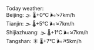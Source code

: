 Today weather:  
Beijing: 🌫  🌡️+0°C 🌬️↘7km/h  
Tianjin: 🌫  🌡️+5°C 🌬️↘7km/h  
Shijiazhuang: 🌫  🌡️+1°C 🌬️↘7km/h  
Tangshan: ☀️ 🌡️+7°C 🌬️↗5km/h  
